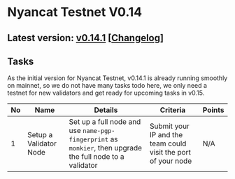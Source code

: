 # Nyancat Testnet V0.14

## Latest version: [v0.14.1](https://github.com/irisnet/irishub/releases/tag/v0.14.1) [[Changelog](https://github.com/irisnet/irishub/blob/master/CHANGELOG.md#0141)]

## Tasks

As the initial version for Nyancat Testnet, v0.14.1 is already running smoothly on mainnet, so we do not have many tasks todo here, we only need a testnet for new validators and get ready for upcoming tasks in v0.15.

| No   | Name                                           | Details                                                      | Criteria                                                     | Points |
| ---- | ---------------------------------------------- | ------------------------------------------------------------ | ------------------------------------------------------------ | ------ |
| 1    | Setup a Validator Node                         | Set up a full node and use `name-pgp-fingerprint` as `monkier`, then upgrade the full node to a validator | Submit your IP and the team could visit the port of your node | N/A    |
